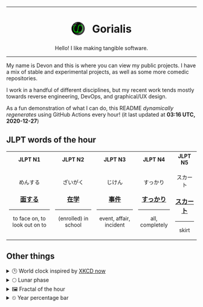 ***

<h1 align="center">
<sub>
    <img src="readme/resources/avatar.png" height="36">
</sub>
&nbsp;
Gorialis
</h1>
<p align="center">
Hello! I like making tangible software.
</p>

***

My name is Devon and this is where you can view my public projects. I have a mix of stable and experimental projects, as well as some more comedic repositories.

I work in a handful of different disciplines, but my recent work tends mostly towards reverse engineering, DevOps, and graphical/UX design.

As a fun demonstration of what I can do, this README *dynamically regenerates* using GitHub Actions every hour! (it last updated at **03:16 UTC, 2020-12-27**)

<h2>JLPT words of the hour</h2>
<table>
    <tr>
        <th>JLPT N1</th>
        <th>JLPT N2</th>
        <th>JLPT N3</th>
        <th>JLPT N4</th>
        <th>JLPT N5</th>
    </tr>
    <tr>
        <td>
            <p align="center">めんする</p>
            <h3 align="center"><b><a href="https://jisho.org/search/%E9%9D%A2%E3%81%99%E3%82%8B">面する</a></b></h3>
            <hr>
            <p align="center">to face on,<wbr> to look out on to</p>
        </td>
        <td>
            <p align="center">ざいがく</p>
            <h3 align="center"><b><a href="https://jisho.org/search/%E5%9C%A8%E5%AD%A6">在学</a></b></h3>
            <hr>
            <p align="center">(enrolled) in school</p>
        </td>
        <td>
            <p align="center">じけん</p>
            <h3 align="center"><b><a href="https://jisho.org/search/%E4%BA%8B%E4%BB%B6">事件</a></b></h3>
            <hr>
            <p align="center">event,<wbr> affair,<wbr> incident</p>
        </td>
        <td>
            <p align="center">すっかり</p>
            <h3 align="center"><b><a href="https://jisho.org/search/%E3%81%99%E3%81%A3%E3%81%8B%E3%82%8A">すっかり</a></b></h3>
            <hr>
            <p align="center">all,<wbr> completely</p>
        </td>
        <td>
            <p align="center">スカート</p>
            <h3 align="center"><b><a href="https://jisho.org/search/%E3%82%B9%E3%82%AB%E3%83%BC%E3%83%88">スカート</a></b></h3>
            <hr>
            <p align="center">skirt</p>
        </td>
    </tr>
</table>

<h2>Other things</h2>
<details>
<summary>🕒  World clock inspired by <a href="https://xkcd.com/now">XKCD now</a></summary>

> <img src="generated/now.png" width="512">

</details>
<details>
<summary>🌕 Lunar phase</summary>

The moon is approximately 44.23% through its phase (Full Moon).

</details>
<details>
<summary>&#x1f5bc; Fractal of the hour</summary>

> <img src="generated/fractal.png" width="512">

</details>
<details>
<summary>&#x23f2; Year percentage bar</summary>
<pre><code>2020 [███████████████████▁] 98.67%</code></pre>
</details>
